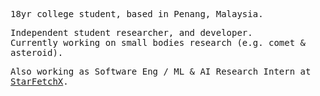 <!-- markwindsorr/README.md -->

<samp>
  
18yr college student, based in Penang, Malaysia. 

Independent student researcher, and developer.  
Currently working on small bodies research (e.g. comet & asteroid).  

Also working as Software Eng / ML & AI Research Intern at [StarFetchX](https://www.starfetchx.com).

</samp>
